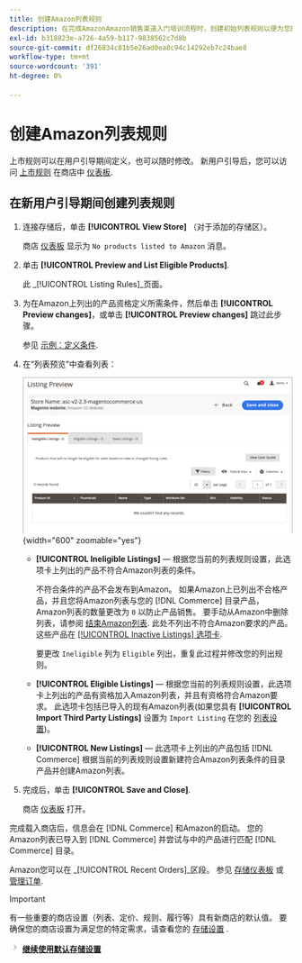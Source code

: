 ```yaml
---
title: 创建Amazon列表规则
description: 在完成AmazonAmazon销售渠道入门培训流程时，创建初始列表规则以便为您的 [!DNL Commerce] 产品。
exl-id: b318823e-a726-4a59-b117-9838562c7d8b
source-git-commit: df26834c81b5e26ad0ea8c94c14292eb7c24bae8
workflow-type: tm+mt
source-wordcount: '391'
ht-degree: 0%

---
```


# 创建Amazon列表规则

上市规则可以在用户引导期间定义，也可以随时修改。 新用户引导后，您可以访问 [上市规则](./listing-rules.md) 在商店中 [仪表板](./amazon-store-dashboard.md).

## 在新用户引导期间创建列表规则

1. 连接存储后，单击 **[!UICONTROL View Store]** （对于添加的存储区）。

   商店 [仪表板](./amazon-store-dashboard.md) 显示为 `No products listed to Amazon` 消息。

1. 单击 **[!UICONTROL Preview and List Eligible Products]**.

   此 _[!UICONTROL Listing Rules]_页面。

1. 为在Amazon上列出的产品资格定义所需条件，然后单击 **[!UICONTROL Preview changes]**，或单击 **[!UICONTROL Preview changes]** 跳过此步骤。

   参见 [示例：定义条件](./ob-define-condition-example.md).

1. 在“列表预览”中查看列表：

   ![列表预览](assets/amazon-ob-listing-preview.png){width="600" zoomable="yes"}

   - **[!UICONTROL Ineligible Listings]**  — 根据您当前的列表规则设置，此选项卡上列出的产品不符合Amazon列表的条件。

      不符合条件的产品不会发布到Amazon。 如果Amazon上已列出不合格产品，并且您将Amazon列表与您的 [!DNL Commerce] 目录产品，Amazon列表的数量更改为 `0` 以防止产品销售。 要手动从Amazon中删除列表，请参阅 [结束Amazon列表](./end-listings-manually.md). 此处不列出不符合Amazon要求的产品。 这些产品在 [[!UICONTROL Inactive Listings] 选项卡](./inactive-listings.md).

      要更改 `Ineligible` 列为 `Eligible` 列出，重复此过程并修改您的列出规则。

   - **[!UICONTROL Eligible Listings]**  — 根据您当前的列表规则设置，此选项卡上列出的产品有资格加入Amazon列表，并且有资格符合Amazon要求。 此选项卡包括已导入的现有Amazon列表(如果您具有 **[!UICONTROL Import Third Party Listings]** 设置为 `Import Listing` 在您的 [列表设置](./listing-settings.md))。

   - **[!UICONTROL New Listings]**  — 此选项卡上列出的产品包括 [!DNL Commerce] 根据当前的列表规则设置新建符合Amazon列表条件的目录产品并创建Amazon列表。

1. 完成后，单击 **[!UICONTROL Save and Close]**.

   商店 [仪表板](./amazon-store-dashboard.md) 打开。

完成载入商店后，信息会在 [!DNL Commerce] 和Amazon的启动。 您的Amazon列表已导入到 [!DNL Commerce] 并尝试与中的产品进行匹配 [!DNL Commerce] 目录。

Amazon您可以在 _[!UICONTROL Recent Orders]_区段。 参见 [存储仪表板](./amazon-store-dashboard.md) 或 [管理订单](./managing-orders.md).

>[!IMPORTANT]
>
>有一些重要的商店设置（列表、定价、规则、履行等）具有新商店的默认值。 要确保您的商店设置为满足您的特定需求，请查看您的 [存储设置](./default-store-settings.md) .

![“下一步”图标](assets/btn-next.png) [**继续使用默认存储设置**](./default-store-settings.md)
